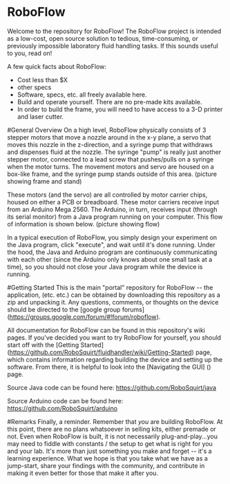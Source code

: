 RoboFlow
============

Welcome to the repository for RoboFlow! The RoboFlow project is intended as a low-cost, open source solution to tedious, time-consuming, or previously impossible laboratory fluid handling tasks. If this sounds useful to you, read on!

A few quick facts about RoboFlow:
- Cost less than $X
- other specs
- Software, specs, etc. all freely available here.
- Build and operate yourself. There are no pre-made kits available.
- In order to build the frame, you will need to have access to a 3-D printer and laser cutter.

#General Overview
On a high level, RoboFlow physically consists of 3 stepper motors that move a nozzle around in the x-y plane, a servo that moves this nozzle in the z-direction, and a syringe pump that withdraws and dispenses fluid at the nozzle. The syringe "pump" is really just another stepper motor, connected to a lead screw that pushes/pulls on a syringe when the motor turns. The movement motors and servo are housed on a box-like frame, and the syringe pump stands outside of this area. (picture showing frame and stand)

These motors (and the servo) are all controlled by motor carrier chips, housed on either a PCB or breadboard. These motor carriers receive input from an Arduino Mega 2560. The Arduino, in turn, receives input (through its serial monitor) from a Java program running on your computer. This flow of information is shown below. (picture showing flow)

In a typical execution of RoboFlow, you simply design your experiment on the Java program, click "execute", and wait until it's done running. Under the hood, the Java and Arduino program are continuously communicating with each other (since the Arduino only knows about one small task at a time), so you should not close your Java program while the device is running.

#Getting Started
This is the main "portal" repository for RoboFlow -- the application, (etc. etc.) can be obtained by downloading this repository as a zip and unpacking it. Any questions, comments, or thoughts on the device should be directed to the [google group forums] (https://groups.google.com/forum/#!forum/roboflow).

All documentation for RoboFlow can be found in this repository's wiki pages. If you've decided you want to try RoboFlow for yourself, you should start off with the [Getting Started] (https://github.com/RoboSquirt/fluidhandler/wiki/Getting-Started) page, which contains information regarding building the device and setting up the software. From there, it is helpful to look into the [Navigating the GUI] () page.


Source Java code can be found here: https://github.com/RoboSquirt/java

Source Arduino code can be found here: https://github.com/RoboSquirt/arduino

#Remarks
Finally, a reminder. Remember that _you_ are building RoboFlow. At this point, there are no plans whatsoever in selling kits, either premade or not. Even when RoboFlow is built, it is not necessarily plug-and-play...you may need to fiddle with constants / the setup to get what is right for you and your lab. It's more than just something you make and forget -- it's a learning experience. What we hope is that you take what we have as a jump-start, share your findings with the community, and contribute in making it even better for those that make it after you. 
